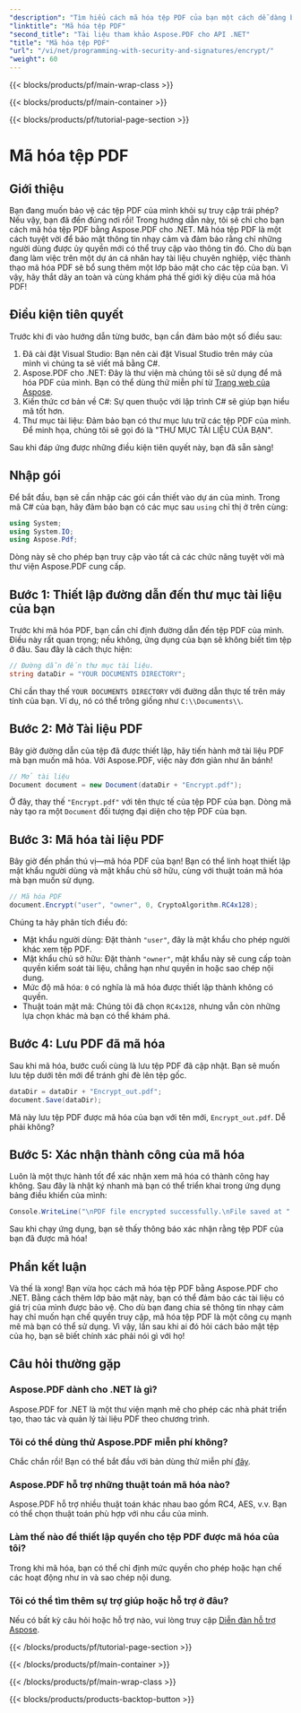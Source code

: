 ```yaml
---
"description": "Tìm hiểu cách mã hóa tệp PDF của bạn một cách dễ dàng bằng Aspose.PDF cho .NET. Bảo mật thông tin nhạy cảm với hướng dẫn từng bước dễ dàng của chúng tôi."
"linktitle": "Mã hóa tệp PDF"
"second_title": "Tài liệu tham khảo Aspose.PDF cho API .NET"
"title": "Mã hóa tệp PDF"
"url": "/vi/net/programming-with-security-and-signatures/encrypt/"
"weight": 60
---
```


{{< blocks/products/pf/main-wrap-class >}}

{{< blocks/products/pf/main-container >}}

{{< blocks/products/pf/tutorial-page-section >}}

# Mã hóa tệp PDF

## Giới thiệu

Bạn đang muốn bảo vệ các tệp PDF của mình khỏi sự truy cập trái phép? Nếu vậy, bạn đã đến đúng nơi rồi! Trong hướng dẫn này, tôi sẽ chỉ cho bạn cách mã hóa tệp PDF bằng Aspose.PDF cho .NET. Mã hóa tệp PDF là một cách tuyệt vời để bảo mật thông tin nhạy cảm và đảm bảo rằng chỉ những người dùng được ủy quyền mới có thể truy cập vào thông tin đó. Cho dù bạn đang làm việc trên một dự án cá nhân hay tài liệu chuyên nghiệp, việc thành thạo mã hóa PDF sẽ bổ sung thêm một lớp bảo mật cho các tệp của bạn. Vì vậy, hãy thắt dây an toàn và cùng khám phá thế giới kỳ diệu của mã hóa PDF!

## Điều kiện tiên quyết

Trước khi đi vào hướng dẫn từng bước, bạn cần đảm bảo một số điều sau:

1. Đã cài đặt Visual Studio: Bạn nên cài đặt Visual Studio trên máy của mình vì chúng ta sẽ viết mã bằng C#.
2. Aspose.PDF cho .NET: Đây là thư viện mà chúng tôi sẽ sử dụng để mã hóa PDF của mình. Bạn có thể dùng thử miễn phí từ [Trang web của Aspose](https://releases.aspose.com/).
3. Kiến thức cơ bản về C#: Sự quen thuộc với lập trình C# sẽ giúp bạn hiểu mã tốt hơn.
4. Thư mục tài liệu: Đảm bảo bạn có thư mục lưu trữ các tệp PDF của mình. Để minh họa, chúng tôi sẽ gọi đó là "THƯ MỤC TÀI LIỆU CỦA BẠN".

Sau khi đáp ứng được những điều kiện tiên quyết này, bạn đã sẵn sàng!

## Nhập gói

Để bắt đầu, bạn sẽ cần nhập các gói cần thiết vào dự án của mình. Trong mã C# của bạn, hãy đảm bảo bạn có các mục sau `using` chỉ thị ở trên cùng:

```csharp
using System;
using System.IO;
using Aspose.Pdf;
```

Dòng này sẽ cho phép bạn truy cập vào tất cả các chức năng tuyệt vời mà thư viện Aspose.PDF cung cấp.

## Bước 1: Thiết lập đường dẫn đến thư mục tài liệu của bạn

Trước khi mã hóa PDF, bạn cần chỉ định đường dẫn đến tệp PDF của mình. Điều này rất quan trọng; nếu không, ứng dụng của bạn sẽ không biết tìm tệp ở đâu. Sau đây là cách thực hiện:

```csharp
// Đường dẫn đến thư mục tài liệu.
string dataDir = "YOUR DOCUMENTS DIRECTORY";
```

Chỉ cần thay thế `YOUR DOCUMENTS DIRECTORY` với đường dẫn thực tế trên máy tính của bạn. Ví dụ, nó có thể trông giống như `C:\\Documents\\`.

## Bước 2: Mở Tài liệu PDF

Bây giờ đường dẫn của tệp đã được thiết lập, hãy tiến hành mở tài liệu PDF mà bạn muốn mã hóa. Với Aspose.PDF, việc này đơn giản như ăn bánh!

```csharp
// Mở tài liệu
Document document = new Document(dataDir + "Encrypt.pdf");
```

Ở đây, thay thế `"Encrypt.pdf"` với tên thực tế của tệp PDF của bạn. Dòng mã này tạo ra một `Document` đối tượng đại diện cho tệp PDF của bạn.

## Bước 3: Mã hóa tài liệu PDF

Bây giờ đến phần thú vị—mã hóa PDF của bạn! Bạn có thể linh hoạt thiết lập mật khẩu người dùng và mật khẩu chủ sở hữu, cùng với thuật toán mã hóa mà bạn muốn sử dụng.

```csharp
// Mã hóa PDF
document.Encrypt("user", "owner", 0, CryptoAlgorithm.RC4x128);
```

Chúng ta hãy phân tích điều đó:
- Mật khẩu người dùng: Đặt thành `"user"`, đây là mật khẩu cho phép người khác xem tệp PDF.
- Mật khẩu chủ sở hữu: Đặt thành `"owner"`, mật khẩu này sẽ cung cấp toàn quyền kiểm soát tài liệu, chẳng hạn như quyền in hoặc sao chép nội dung.
- Mức độ mã hóa: `0` có nghĩa là mã hóa được thiết lập thành không có quyền.
- Thuật toán mật mã: Chúng tôi đã chọn `RC4x128`, nhưng vẫn còn những lựa chọn khác mà bạn có thể khám phá.

## Bước 4: Lưu PDF đã mã hóa

Sau khi mã hóa, bước cuối cùng là lưu tệp PDF đã cập nhật. Bạn sẽ muốn lưu tệp dưới tên mới để tránh ghi đè lên tệp gốc.

```csharp
dataDir = dataDir + "Encrypt_out.pdf";
document.Save(dataDir);
```

Mã này lưu tệp PDF được mã hóa của bạn với tên mới, `Encrypt_out.pdf`. Dễ phải không?

## Bước 5: Xác nhận thành công của mã hóa

Luôn là một thực hành tốt để xác nhận xem mã hóa có thành công hay không. Sau đây là nhật ký nhanh mà bạn có thể triển khai trong ứng dụng bảng điều khiển của mình:

```csharp
Console.WriteLine("\nPDF file encrypted successfully.\nFile saved at " + dataDir);
```

Sau khi chạy ứng dụng, bạn sẽ thấy thông báo xác nhận rằng tệp PDF của bạn đã được mã hóa!

## Phần kết luận

Và thế là xong! Bạn vừa học cách mã hóa tệp PDF bằng Aspose.PDF cho .NET. Bằng cách thêm lớp bảo mật này, bạn có thể đảm bảo các tài liệu có giá trị của mình được bảo vệ. Cho dù bạn đang chia sẻ thông tin nhạy cảm hay chỉ muốn hạn chế quyền truy cập, mã hóa tệp PDF là một công cụ mạnh mẽ mà bạn có thể sử dụng. Vì vậy, lần sau khi ai đó hỏi cách bảo mật tệp của họ, bạn sẽ biết chính xác phải nói gì với họ!

## Câu hỏi thường gặp

### Aspose.PDF dành cho .NET là gì?
Aspose.PDF for .NET là một thư viện mạnh mẽ cho phép các nhà phát triển tạo, thao tác và quản lý tài liệu PDF theo chương trình.

### Tôi có thể dùng thử Aspose.PDF miễn phí không?
Chắc chắn rồi! Bạn có thể bắt đầu với bản dùng thử miễn phí [đây](https://releases.aspose.com/).

### Aspose.PDF hỗ trợ những thuật toán mã hóa nào?
Aspose.PDF hỗ trợ nhiều thuật toán khác nhau bao gồm RC4, AES, v.v. Bạn có thể chọn thuật toán phù hợp với nhu cầu của mình.

### Làm thế nào để thiết lập quyền cho tệp PDF được mã hóa của tôi?
Trong khi mã hóa, bạn có thể chỉ định mức quyền cho phép hoặc hạn chế các hoạt động như in và sao chép nội dung.

### Tôi có thể tìm thêm sự trợ giúp hoặc hỗ trợ ở đâu?
Nếu có bất kỳ câu hỏi hoặc hỗ trợ nào, vui lòng truy cập [Diễn đàn hỗ trợ Aspose](https://forum.aspose.com/c/pdf/10).

{{< /blocks/products/pf/tutorial-page-section >}}

{{< /blocks/products/pf/main-container >}}

{{< /blocks/products/pf/main-wrap-class >}}

{{< blocks/products/products-backtop-button >}}
